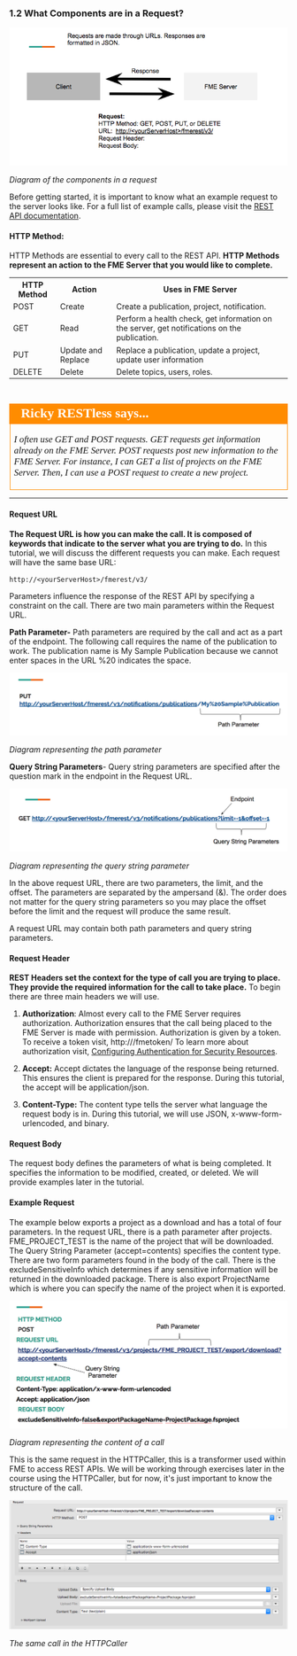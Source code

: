 ### 1.2 What Components are in a Request?

![](./Images/image1.2.1.request.png)

*Diagram of the components in a request*

Before getting started, it is important to know what an example request
to the server looks like. For a full list of example calls, please visit the
[REST API documentation](https://docs.safe.com/fme/html/FME_REST/apidoc/v3/#).

#### HTTP Method:

HTTP Methods are essential to every call to the REST API. **HTTP Methods
represent an action to the FME Server that you would like to complete.**

<table>

<tr>
<th>HTTP Method</th>
<th>Action</th>
<th>Uses in FME Server</th>
</tr>

<tr>
<td>POST</td>
<td>Create</td>
<td>Create a publication, project, notification.</td>
</tr>

<tr>
<td>GET</td>
<td>Read</td>
<td>Perform a health check, get information on the server, get notifications on the publication.</td>
</tr>

<tr>
<td>PUT</td>
<td>Update and Replace</td>
<td>Replace a publication, update a project, update user information
</td>
</tr>

<tr>
<td>DELETE</td>
<td>Delete</td>
<td>Delete topics, users, roles.</td>
</tr>


</table>

<br>

<table style="border-spacing: 0px">
<tr>
<td style="vertical-align:middle;background-color:darkorange;border: 2px solid darkorange">
<i class="fa fa-quote-left fa-lg fa-pull-left fa-fw" style="color:white;padding-right: 12px;vertical-align:text-top"></i>
<span style="color:white;font-size:x-large;font-weight: bold;font-family:serif">Ricky RESTless says...</span>
</td>
</tr>

<tr>
<td style="border: 1px solid darkorange">
<span style="font-family:serif; font-style:italic; font-size:larger">

I often use GET and POST requests. GET requests get information already on the FME Server. POST requests post new information to the FME Server. For instance, I can GET a list of projects on the FME Server. Then, I can use a POST request to create a new project.  

</span>
</td>
</tr>
</table>

---


#### Request URL

**The Request URL is how you can make the call. It is composed of
keywords that indicate to the server what you are trying to do.** In
this tutorial, we will discuss the different requests you can make.
Each request will have the same base URL:

    http://<yourServerHost>/fmerest/v3/

Parameters influence the response of the REST API by specifying a
constraint on the call. There are two main parameters within the Request
URL.

**Path Parameter-** Path parameters are required by the call and act as
a part of the endpoint. The following call requires the name of the
publication to work. The publication name is My Sample Publication
because we cannot enter spaces in the URL %20 indicates the space.

![](./Images/image1.2.2a.path.png)

*Diagram representing the path parameter*

**Query String Parameters**- Query string parameters are specified after
the question mark in the endpoint in the Request URL.

![](./Images/image1.2.3a.query.png)

*Diagram representing the query string parameter*

In the above request URL, there are two parameters, the limit, and the
offset. The parameters are separated by the ampersand (&). The order
does not matter for the query string parameters so you may place the
offset before the limit and the request will produce the same result.

A request URL may contain both path parameters and query string
parameters.

#### Request Header

**REST Headers set the context for the type of call you are trying to
place. They provide the required information for the call to take
place.** To begin there are three main headers we will use.

1. **Authorization**: Almost every call to the FME Server requires
authorization. Authorization ensures that the call being placed to the
FME Server is made with permission. Authorization is given by a token.
To receive a token visit,
        http://<yourServerHost>/fmetoken/
To learn more about authorization visit,
[Configuring Authentication for Security Resources](http://docs.safe.com/fme/2017.1/html/FME_Server_Documentation/Content/AdminGuide/Configuring-Authentication-for-Security-Resources.htm).

2. **Accept:** Accept dictates the language of the response being
returned. This ensures the client is prepared for the response. During
this tutorial, the accept will be application/json.

3. **Content-Type:** The content type tells the server what language the
request body is in. During this tutorial, we will use JSON,
x-www-form-urlencoded, and binary.

#### Request Body

The request body defines the parameters of what is being completed. It
specifies the information to be modified, created, or deleted. We will
provide examples later in the tutorial.

#### Example Request

The example below exports a project as a download and has a total of
four parameters. In the request URL, there is a path parameter after
projects. FME\_PROJECT\_TEST is the name of the project that will be
downloaded. The Query String Parameter (accept=contents) specifies the
content type. There are two form parameters found in the body of the
call. There is the excludeSensitiveInfo which determines if any
sensitive information will be returned in the downloaded package. There
is also export ProjectName which is where you can specify the name of
the project when it is exported.

![](./Images/image1.2.4a.call.png)

*Diagram representing the content of a call*

This is the same request in the HTTPCaller, this is a transformer used within FME to access REST APIs. We will be working through exercises later in the course using the HTTPCaller, but for now, it's just important to know the structure of the call.

![](./Images/image1.2.5a.HTTPCaller.png)

*The same call in the HTTPCaller*  
